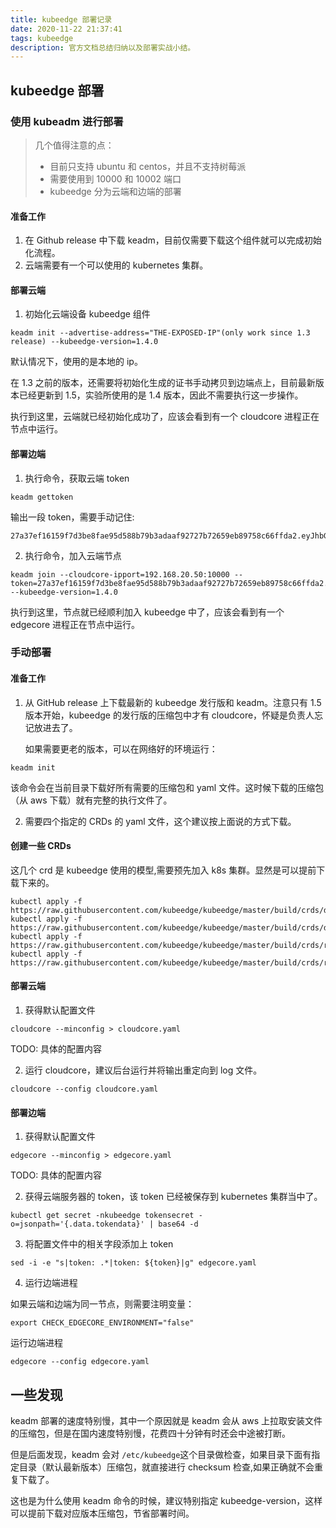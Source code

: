 ```yaml
---
title: kubeedge 部署记录
date: 2020-11-22 21:37:41
tags: kubeedge
description: 官方文档总结归纳以及部署实战小结。
---
```


## kubeedge 部署

### 使用 kubeadm 进行部署

> 几个值得注意的点：
>
> - 目前只支持 ubuntu 和 centos，并且不支持树莓派
> - 需要使用到 10000 和 10002 端口
> - kubeedge 分为云端和边端的部署

#### 准备工作

1. 在 Github release 中下载 keadm，目前仅需要下载这个组件就可以完成初始化流程。
2. 云端需要有一个可以使用的 kubernetes 集群。

#### 部署云端

1. 初始化云端设备 kubeedge 组件

```shell
keadm init --advertise-address="THE-EXPOSED-IP"(only work since 1.3 release) --kubeedge-version=1.4.0
```

默认情况下，使用的是本地的 ip。

在 1.3 之前的版本，还需要将初始化生成的证书手动拷贝到边端点上，目前最新版本已经更新到 1.5，实验所使用的是 1.4 版本，因此不需要执行这一步操作。

执行到这里，云端就已经初始化成功了，应该会看到有一个 cloudcore 进程正在节点中运行。

#### 部署边端

1. 执行命令，获取云端 token

```shell
keadm gettoken
```

输出一段 token，需要手动记住:

```shell
27a37ef16159f7d3be8fae95d588b79b3adaaf92727b72659eb89758c66ffda2.eyJhbGciOiJIUzI1NiIsInR5cCI6IkpXVCJ9.eyJleHAiOjE1OTAyMTYwNzd9.JBj8LLYWXwbbvHKffJBpPd5CyxqapRQYDIXtFZErgYE
```

2. 执行命令，加入云端节点

```shell
keadm join --cloudcore-ipport=192.168.20.50:10000 --token=27a37ef16159f7d3be8fae95d588b79b3adaaf92727b72659eb89758c66ffda2.eyJhbGciOiJIUzI1NiIsInR5cCI6IkpXVCJ9.eyJleHAiOjE1OTAyMTYwNzd9.JBj8LLYWXwbbvHKffJBpPd5CyxqapRQYDIXtFZErgYE --kubeedge-version=1.4.0
```

执行到这里，节点就已经顺利加入 kubeedge 中了，应该会看到有一个 edgecore 进程正在节点中运行。

### 手动部署

#### 准备工作

1. 从 GitHub release 上下载最新的 kubeedge 发行版和 keadm。注意只有 1.5 版本开始，kubeedge 的发行版的压缩包中才有 cloudcore，怀疑是负责人忘记放进去了。

   如果需要更老的版本，可以在网络好的环境运行：

```shell
keadm init
```

该命令会在当前目录下载好所有需要的压缩包和 yaml 文件。这时候下载的压缩包（从 aws 下载）就有完整的执行文件了。

2. 需要四个指定的 CRDs 的 yaml 文件，这个建议按上面说的方式下载。

#### 创建一些 CRDs

这几个 crd 是 kubeedge 使用的模型,需要预先加入 k8s 集群。显然是可以提前下载下来的。

```shell
kubectl apply -f https://raw.githubusercontent.com/kubeedge/kubeedge/master/build/crds/devices/devices_v1alpha2_device.yaml
kubectl apply -f https://raw.githubusercontent.com/kubeedge/kubeedge/master/build/crds/devices/devices_v1alpha2_devicemodel.yaml
kubectl apply -f https://raw.githubusercontent.com/kubeedge/kubeedge/master/build/crds/reliablesyncs/cluster_objectsync_v1alpha1.yaml
kubectl apply -f https://raw.githubusercontent.com/kubeedge/kubeedge/master/build/crds/reliablesyncs/objectsync_v1alpha1.yaml
```

#### 部署云端

1. 获得默认配置文件

```shell
cloudcore --minconfig > cloudcore.yaml
```

TODO: 具体的配置内容

2. 运行 cloudcore，建议后台运行并将输出重定向到 log 文件。

```shell
cloudcore --config cloudcore.yaml
```

#### 部署边端

1. 获得默认配置文件

```shell
edgecore --minconfig > edgecore.yaml
```

TODO: 具体的配置内容

2. 获得云端服务器的 token，该 token 已经被保存到 kubernetes 集群当中了。

```shell
kubectl get secret -nkubeedge tokensecret -o=jsonpath='{.data.tokendata}' | base64 -d
```

3. 将配置文件中的相关字段添加上 token

```shell
sed -i -e "s|token: .*|token: ${token}|g" edgecore.yaml
```

4. 运行边端进程

如果云端和边端为同一节点，则需要注明变量：

```shell
export CHECK_EDGECORE_ENVIRONMENT="false"
```

运行边端进程

```shell
edgecore --config edgecore.yaml
```

## 一些发现

keadm 部署的速度特别慢，其中一个原因就是 keadm 会从 aws 上拉取安装文件的压缩包，但是在国内速度特别慢，花费四十分钟有时还会中途被打断。

但是后面发现，keadm 会对 `/etc/kubeedge`这个目录做检查，如果目录下面有指定目录（默认最新版本）压缩包，就直接进行 checksum 检查,如果正确就不会重复下载了。

这也是为什么使用 keadm 命令的时候，建议特别指定 kubeedge-version，这样可以提前下载对应版本压缩包，节省部署时间。
